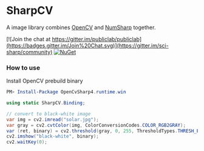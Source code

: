 # SharpCV

A image library combines [OpenCV](https://github.com/opencv/opencv) and [NumSharp](https://github.com/SciSharp/NumSharp) together.

[![Join the chat at https://gitter.im/publiclab/publiclab](https://badges.gitter.im/Join%20Chat.svg)](https://gitter.im/sci-sharp/community) [![NuGet](https://img.shields.io/nuget/dt/SharpCV.svg)](https://www.nuget.org/packages/SharpCV)

### How to use

Install OpenCV prebuild binary

```powershell
PM> Install-Package OpenCvSharp4.runtime.win
```

```csharp
using static SharpCV.Binding;

// convert to black-white image
var img = cv2.imread("solar.jpg");
var gray = cv2.cvtColor(img, ColorConversionCodes.COLOR_RGB2GRAY);
var (ret, binary) = cv2.threshold(gray, 0, 255, ThresholdTypes.THRESH_BINARY | ThresholdTypes.THRESH_TRIANGLE);
cv2.imshow("black-white", binary);
cv2.waitKey(0);
```

